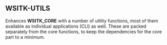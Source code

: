WSITK-UTILS
---

Enhances **WSITK_CORE** with a number of utility functions, most of them
available as individual applications (CLI) as well. These are packed separately
from the core functions, to keep the dependencies for the core part to a minimum.

